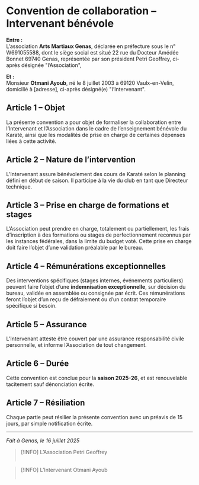 # Convention de collaboration – Intervenant bénévole

**Entre :**  
L’association **Arts Martiaux Genas**, déclarée en préfecture sous le n° W691055588, dont le siège social est situé 22 rue du Docteur Amédée Bonnet 69740 Genas, représentée par son président Petri Geoffrey, ci-après désignée "l’Association",  

**Et :**  
Monsieur **Otmani Ayoub**, né le 8 juillet 2003 à 69120 Vaulx-en-Velin, domicilié à [adresse], ci-après désigné(e) "l’Intervenant".

## Article 1 – Objet  
La présente convention a pour objet de formaliser la collaboration entre l’Intervenant et l’Association dans le cadre de l’enseignement bénévole du Karaté, ainsi que les modalités de prise en charge de certaines dépenses liées à cette activité.

## Article 2 – Nature de l’intervention  
L’Intervenant assure bénévolement des cours de Karaté selon le planning défini en début de saison. Il participe à la vie du club en tant que Directeur technique.

## Article 3 – Prise en charge de formations et stages  
L’Association peut prendre en charge, totalement ou partiellement, les frais d’inscription à des formations ou stages de perfectionnement reconnus par les instances fédérales, dans la limite du budget voté. Cette prise en charge doit faire l’objet d’une validation préalable par le bureau.

## Article 4 – Rémunérations exceptionnelles  
Des interventions spécifiques (stages internes, événements particuliers) peuvent faire l’objet d’une **indemnisation exceptionnelle**, sur décision du bureau, validée en assemblée ou consignée par écrit. Ces rémunérations feront l’objet d’un reçu de défraiement ou d’un contrat temporaire spécifique si besoin.

## Article 5 – Assurance  
L’Intervenant atteste être couvert par une assurance responsabilité civile personnelle, et informe l’Association de tout changement.

## Article 6 – Durée  
Cette convention est conclue pour la **saison 2025-26**, et est renouvelable tacitement sauf dénonciation écrite.

## Article 7 – Résiliation  
Chaque partie peut résilier la présente convention avec un préavis de 15 jours, par simple notification écrite.

---

_Fait à Genas, le 16 juillet 2025_  

> [!INFO] L’Association
> Petri Geoffrey  
> <br/>

> [!INFO] L’Intervenant
> Otmani Ayoub  
> <br/>
